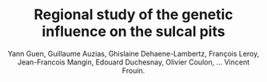 ---
author: Yann Guen, Guillaume Auzias, Ghislaine Dehaene-Lambertz, François Leroy, Jean-Francois Mangin, Edouard Duchesnay, Olivier Coulon, ... Vincent Frouin.
title: Regional study of the genetic influence on the sulcal pits
year: 2017
type: inproceedings
url: ieeexplore.ieee.org/xpl/mostRecentIssue.jsp?punumber=7944115
doi: 10.1109/ISBI.2017.7950472
booktitle: 14th \IEEE\ International Symposium on Biomedical Imaging, \ISBI\ 2017, Melbourne, Australia, April 18-21, 2017
pages: 77--80
---